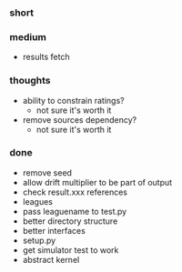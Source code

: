 ### short

### medium

- results fetch

### thoughts

- ability to constrain ratings?
  - not sure it's worth it
- remove sources dependency?
  - not sure it's worth it

### done

- remove seed
- allow drift multiplier to be part of output
- check result.xxx references
- leagues
- pass leaguename to test.py
- better directory structure
- better interfaces
- setup.py
- get simulator test to work
- abstract kernel

